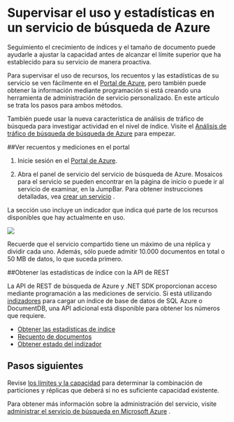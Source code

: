 <properties 
   pageTitle="Supervisar el uso y estadísticas en un servicio de búsqueda de Azure | Microsoft Azure | Servicio de nube hospedado de búsqueda" 
   description="Realizar un seguimiento de tamaño de índice y consumo de recursos para la búsqueda de Azure, un servicio de búsqueda de nube hospedado en Microsoft Azure." 
   services="search" 
   documentationCenter="" 
   authors="HeidiSteen" 
   manager="jhubbard" 
   editor=""
   tags="azure-portal"/>

<tags
   ms.service="search"
   ms.devlang="na"
   ms.topic="article"
   ms.tgt_pltfrm="na"
   ms.workload="required" 
   ms.date="05/17/2016"
   ms.author="heidist"/>

# <a name="monitor-usage-and-statistics-in-an-azure-search-service"></a>Supervisar el uso y estadísticas en un servicio de búsqueda de Azure

Seguimiento el crecimiento de índices y el tamaño de documento puede ayudarle a ajustar la capacidad antes de alcanzar el límite superior que ha establecido para su servicio de manera proactiva. 

Para supervisar el uso de recursos, los recuentos y las estadísticas de su servicio se ven fácilmente en el [Portal de Azure](https://portal.azure.com), pero también puede obtener la información mediante programación si está creando una herramienta de administración de servicio personalizado. En este artículo se trata los pasos para ambos métodos.

También puede usar la nueva característica de análisis de tráfico de búsqueda para investigar actividad en el nivel de índice. Visite el [Análisis de tráfico de búsqueda de búsqueda de Azure](search-traffic-analytics.md) para empezar.

##<a name="view-counts-and-metrics-in-the-portal"></a>Ver recuentos y mediciones en el portal 

1. Inicie sesión en el [Portal de Azure](https://portal.azure.com). 

2. Abra el panel de servicio del servicio de búsqueda de Azure. Mosaicos para el servicio se pueden encontrar en la página de inicio o puede ir al servicio de examinar, en la JumpBar. Para obtener instrucciones detalladas, vea [crear un servicio](search-create-service-portal.md) .

La sección uso incluye un indicador que indica qué parte de los recursos disponibles que hay actualmente en uso.

  ![][1]

Recuerde que el servicio compartido tiene un máximo de una réplica y dividir cada uno. Además, sólo puede admitir 10.000 documentos en total o 50 MB de datos, lo que suceda primero.

##<a name="get-index-statistics-using-the-rest-api"></a>Obtener las estadísticas de índice con la API de REST

La API de REST de búsqueda de Azure y .NET SDK proporcionan acceso mediante programación a las mediciones de servicio.  Si está utilizando [indizadores](https://msdn.microsoft.com/library/azure/dn946891.aspx) para cargar un índice de base de datos de SQL Azure o DocumentDB, una API adicional está disponible para obtener los números que requiere. 

  + [Obtener las estadísticas de índice](https://msdn.microsoft.com/library/azure/dn798942.aspx)
  + [Recuento de documentos](https://msdn.microsoft.com/library/azure/dn798924.aspx)
  + [Obtener estado del indizador](https://msdn.microsoft.com/library/azure/dn946884.aspx)

## <a name="next-steps"></a>Pasos siguientes

Revise [los límites y la capacidad](search-limits-quotas-capacity.md) para determinar la combinación de particiones y réplicas que deberá si no es suficiente capacidad existente. 

Para obtener más información sobre la administración del servicio, visite [administrar el servicio de búsqueda en Microsoft Azure](search-manage.md) .

<!--Image references-->
[1]: ./media/search-monitor-usage/AzureSearch-Monitor1.PNG




 
